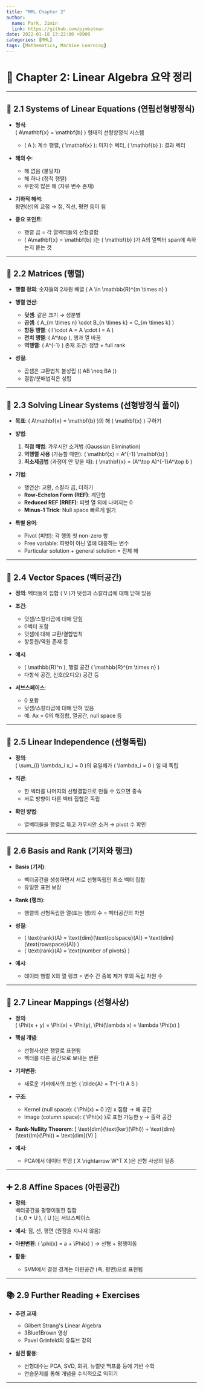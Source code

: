 ```yaml
---
title: "MML Chapter 2"
author:
  name: Park, Jimin
  link: https://github.com/pjmbatman
date: 2022-01-18 13:22:00 +0900
categories: [MML]
tags: [Mathematics, Machine Learning]
---
```


# 📘 Chapter 2: Linear Algebra 요약 정리

---

## 🧩 2.1 Systems of Linear Equations (연립선형방정식)

- **형식**:  
  \( A\mathbf{x} = \mathbf{b} \) 형태의 선형방정식 시스템  
  - \( A \): 계수 행렬, \( \mathbf{x} \): 미지수 벡터, \( \mathbf{b} \): 결과 벡터

- **해의 수**:
  - 해 없음 (불일치)
  - 해 하나 (정칙 행렬)
  - 무한히 많은 해 (자유 변수 존재)

- **기하적 해석**:  
  평면(선)의 교점 → 점, 직선, 평면 등이 됨

- **중요 포인트**:
  - 행렬 곱 = 각 열벡터들의 선형결합
  - \( A\mathbf{x} = \mathbf{b} \)는 \( \mathbf{b} \)가 A의 열벡터 span에 속하는지 묻는 것

---

## 🧮 2.2 Matrices (행렬)

- **행렬 정의**: 숫자들의 2차원 배열 \( A \in \mathbb{R}^{m \times n} \)
- **행렬 연산**:
  - **덧셈**: 같은 크기 → 성분별
  - **곱셈**: \( A_{m \times n} \cdot B_{n \times k} = C_{m \times k} \)
  - **항등 행렬**: \( I \cdot A = A \cdot I = A \)
  - **전치 행렬**: \( A^\top \), 행과 열 바꿈
  - **역행렬**: \( A^{-1} \) 존재 조건: 정방 + full rank

- **성질**:
  - 곱셈은 교환법칙 불성립 (\( AB \neq BA \))
  - 결합/분배법칙은 성립

---

## 🔁 2.3 Solving Linear Systems (선형방정식 풀이)

- **목표**: \( A\mathbf{x} = \mathbf{b} \)의 해 \( \mathbf{x} \) 구하기
- **방법**:
  1. **직접 해법**: 가우시안 소거법 (Gaussian Elimination)
  2. **역행렬 사용** (가능할 때만): \( \mathbf{x} = A^{-1} \mathbf{b} \)
  3. **최소제곱법** (과정이 안 맞을 때): \( \mathbf{x} = (A^\top A)^{-1}A^\top b \)

- **기법**:
  - 행연산: 교환, 스칼라 곱, 더하기
  - **Row-Echelon Form (REF)**: 계단형
  - **Reduced REF (RREF)**: 피벗 열 외에 나머지는 0
  - **Minus-1 Trick**: Null space 빠르게 읽기

- **특별 용어**:
  - Pivot (피벗): 각 행의 첫 non-zero 항
  - Free variable: 피벗이 아닌 열에 대응하는 변수
  - Particular solution + general solution = 전체 해

---

## 🧱 2.4 Vector Spaces (벡터공간)

- **정의**: 벡터들의 집합 \( V \)가 덧셈과 스칼라곱에 대해 닫혀 있음
- **조건**:
  - 덧셈/스칼라곱에 대해 닫힘
  - 0벡터 포함
  - 덧셈에 대해 교환/결합법칙
  - 항등원/역원 존재 등

- **예시**:
  - \( \mathbb{R}^n \), 행렬 공간 \( \mathbb{R}^{m \times n} \)
  - 다항식 공간, 신호(오디오) 공간 등

- **서브스페이스**:
  - 0 포함
  - 덧셈/스칼라곱에 대해 닫혀 있음
  - 예: Ax = 0의 해집합, 열공간, null space 등

---

## 🔗 2.5 Linear Independence (선형독립)

- **정의**:  
  \( \sum_{i} \lambda_i x_i = 0 \)의 유일해가 \( \lambda_i = 0 \) 일 때 독립

- **직관**:
  - 한 벡터를 나머지의 선형결합으로 만들 수 있으면 종속
  - 서로 방향이 다른 벡터 집합은 독립

- **확인 방법**:
  - 열벡터들을 행렬로 묶고 가우시안 소거 → pivot 수 확인

---

## 🎯 2.6 Basis and Rank (기저와 랭크)

- **Basis (기저)**:  
  - 벡터공간을 생성하면서 서로 선형독립인 최소 벡터 집합  
  - 유일한 표현 보장

- **Rank (랭크)**:  
  - 행렬의 선형독립한 열(또는 행)의 수 = 벡터공간의 차원

- **성질**:
  - \( \text{rank}(A) = \text{dim}(\text{colspace}(A)) = \text{dim}(\text{rowspace}(A)) \)
  - \( \text{rank}(A) = \text{number of pivots} \)

- **예시**:
  - 데이터 행렬 X의 열 랭크 = 변수 간 중복 제거 후의 독립 차원 수

---

## 🔀 2.7 Linear Mappings (선형사상)

- **정의**:  
  \( \Phi(x + y) = \Phi(x) + \Phi(y), \Phi(\lambda x) = \lambda \Phi(x) \)

- **핵심 개념**:
  - 선형사상은 행렬로 표현됨
  - 벡터를 다른 공간으로 보내는 변환

- **기저변환**:
  - 새로운 기저에서의 표현: \( \tilde{A} = T^{-1} A S \)

- **구조**:
  - Kernel (null space): \( \Phi(x) = 0 \)인 x 집합 → 해 공간
  - Image (column space): \( \Phi(x) \)로 표현 가능한 y → 출력 공간

- **Rank-Nullity Theorem**:
  \[
  \text{dim}(\text{ker}(\Phi)) + \text{dim}(\text{Im}(\Phi)) = \text{dim}(V)
  \]

- **예시**:
  - PCA에서 데이터 투영 \( X \rightarrow W^T X \)은 선형 사상의 일종

---

## ➕ 2.8 Affine Spaces (아핀공간)

- **정의**:  
  벡터공간을 평행이동한 집합  
  \( x_0 + U \), \( U \)는 서브스페이스

- **예시**: 점, 선, 평면 (원점을 지나지 않음)

- **아핀변환**: \( \phi(x) = a + \Phi(x) \) → 선형 + 평행이동

- **활용**:
  - SVM에서 결정 경계는 아핀공간 (즉, 평면)으로 표현됨

---

## 📚 2.9 Further Reading + Exercises

- **추천 교재**:
  - Gilbert Strang's Linear Algebra
  - 3Blue1Brown 영상
  - Pavel Grinfeld의 유튜브 강의

- **실전 활용**:
  - 선형대수는 PCA, SVD, 회귀, 뉴럴넷 백프롭 등에 기반 수학
  - 연습문제를 통해 개념을 수식적으로 익히기

---
